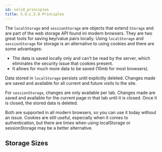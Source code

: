 ```yaml
---
id: solid_principles
title: S.O.L.I.D Principles
---
```


The `localStorage` and `sessionStorage` are objects that extend `Storage` and are part of the web storage API found ini modern browsers. They are two great tools for saving key/value pairs locally. Using `localStorage` and `sessionStorage` for storage is an alternative to using cookies and there are some advantages:

- The data is saved locally only and can’t be read by the server, which eliminates the security issue that cookies present.
- It allows for much more data to be saved (10mb for most browsers).

Data stored in `localStorage` persists until explicitly deleted. Changes made are saved and available for all current and future visits to the site.

For `sessionStorage`, changes are only available per tab. Changes made are saved and available for the current page in that tab until it is closed. Once it is closed, the stored data is deleted.

Both are supported in all modern browsers, so you can use it today without an issue. Cookies are still useful, especially when it comes to authentication, but there are times when using localStorage or sessionStorage may be a better alternative.

## Storage Sizes
